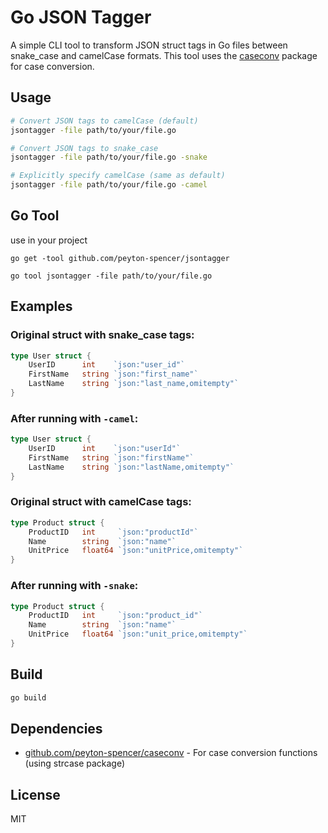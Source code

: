 # Go JSON Tagger

A simple CLI tool to transform JSON struct tags in Go files between snake_case and camelCase formats. This tool uses the [caseconv](https://github.com/peyton-spencer/caseconv) package for case conversion.

## Usage

```bash
# Convert JSON tags to camelCase (default)
jsontagger -file path/to/your/file.go

# Convert JSON tags to snake_case
jsontagger -file path/to/your/file.go -snake

# Explicitly specify camelCase (same as default)
jsontagger -file path/to/your/file.go -camel
```

## Go Tool
use in your project
```
go get -tool github.com/peyton-spencer/jsontagger
```

```
go tool jsontagger -file path/to/your/file.go
```

## Examples

### Original struct with snake_case tags:

```go
type User struct {
    UserID      int    `json:"user_id"`
    FirstName   string `json:"first_name"`
    LastName    string `json:"last_name,omitempty"`
}
```

### After running with `-camel`:

```go
type User struct {
    UserID      int    `json:"userId"`
    FirstName   string `json:"firstName"`
    LastName    string `json:"lastName,omitempty"`
}
```

### Original struct with camelCase tags:

```go
type Product struct {
    ProductID   int     `json:"productId"`
    Name        string  `json:"name"`
    UnitPrice   float64 `json:"unitPrice,omitempty"`
}
```

### After running with `-snake`:

```go
type Product struct {
    ProductID   int     `json:"product_id"`
    Name        string  `json:"name"`
    UnitPrice   float64 `json:"unit_price,omitempty"`
}
```

## Build

```bash
go build
```

## Dependencies

- [github.com/peyton-spencer/caseconv](https://github.com/peyton-spencer/caseconv) - For case conversion functions (using strcase package)

## License

MIT